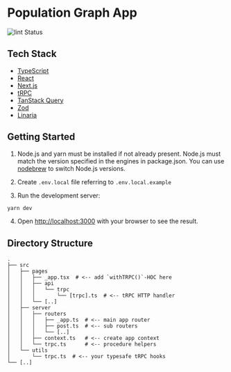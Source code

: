 # Population Graph App

![lint Status](https://github.com/mikan3rd/population-graph-app/actions/workflows/lint.yaml/badge.svg?branch=main)

## Tech Stack

- [TypeScript](https://www.typescriptlang.org/)
- [React](https://reactjs.org/)
- [Next.js](https://nextjs.org/)
- [tRPC](https://trpc.io/)
- [TanStack Query](https://tanstack.com/query/)
- [Zod](https://zod.dev/)
- [Linaria](https://linaria.dev/)

## Getting Started

1. Node.js and yarn must be installed if not already present.
   Node.js must match the version specified in the engines in package.json.
   You can use [nodebrew](https://github.com/hokaccha/nodebrew) to switch Node.js versions.

2. Create `.env.local` file referring to `.env.local.example`

3. Run the development server:

```bash
yarn dev
```

4. Open [http://localhost:3000](http://localhost:3000) with your browser to see the result.

## Directory Structure

```
.
├── src
│   ├── pages
│   │   ├── _app.tsx  # <-- add `withTRPC()`-HOC here
│   │   ├── api
│   │   │   └── trpc
│   │   │       └── [trpc].ts  # <-- tRPC HTTP handler
│   │   └── [..]
│   ├── server
│   │   ├── routers
│   │   │   ├── _app.ts  # <-- main app router
│   │   │   ├── post.ts  # <-- sub routers
│   │   │   └── [..]
│   │   ├── context.ts   # <-- create app context
│   │   └── trpc.ts      # <-- procedure helpers
│   └── utils
│       └── trpc.ts  # <-- your typesafe tRPC hooks
└── [..]
```
